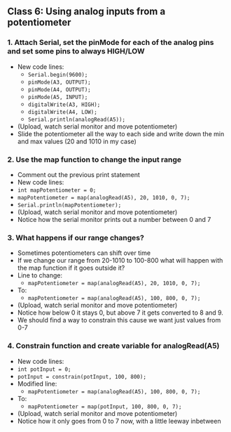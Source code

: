 ## Class 6: Using analog inputs from a potentiometer
### 1. Attach Serial, set the pinMode for each of the analog pins and set some pins to always HIGH/LOW
- New code lines:
  - `Serial.begin(9600);`
  - `pinMode(A3, OUTPUT);`
  - `pinMode(A4, OUTPUT);`
  - `pinMode(A5, INPUT);`
  - `digitalWrite(A3, HIGH);`
  - `digitalWrite(A4, LOW);`
  - `Serial.println(analogRead(A5));`
- (Upload, watch serial monitor and move potentiometer)
- Slide the potentiometer all the way to each side and write down the min and max values (20 and 1010 in my case)
### 2. Use the map function to change the input range
- Comment out the previous print statement
- New code lines:
- `int mapPotentiometer = 0;`
- `mapPotentiometer = map(analogRead(A5), 20, 1010, 0, 7);`
- `Serial.println(mapPotentiometer);`
- (Upload, watch serial monitor and move potentiometer)
- Notice how the serial monitor prints out a number between 0 and 7
### 3. What happens if our range changes?
- Sometimes potentiometers can shift over time
- If we change our range from 20-1010 to 100-800 what will happen with the map function if it goes outside it?
- Line to change:
  - `mapPotentiometer = map(analogRead(A5), 20, 1010, 0, 7);`
- To:
  - `mapPotentiometer = map(analogRead(A5), 100, 800, 0, 7);`
- (Upload, watch serial monitor and move potentiometer)
- Notice how below 0 it stays 0, but above 7 it gets converted to 8 and 9.
- We should find a way to constrain this cause we want just values from 0-7
### 4. Constrain function and create variable for analogRead(A5)
- New code lines:
- `int potInput = 0;`
- `potInput = constrain(potInput, 100, 800);`
- Modified line:
  - `mapPotentiometer = map(analogRead(A5), 100, 800, 0, 7);`
- To:
  - `mapPotentiometer = map(potInput, 100, 800, 0, 7);`
- (Upload, watch serial monitor and move potentiometer)
- Notice how it only goes from 0 to 7 now, with a little leeway inbetween
  
